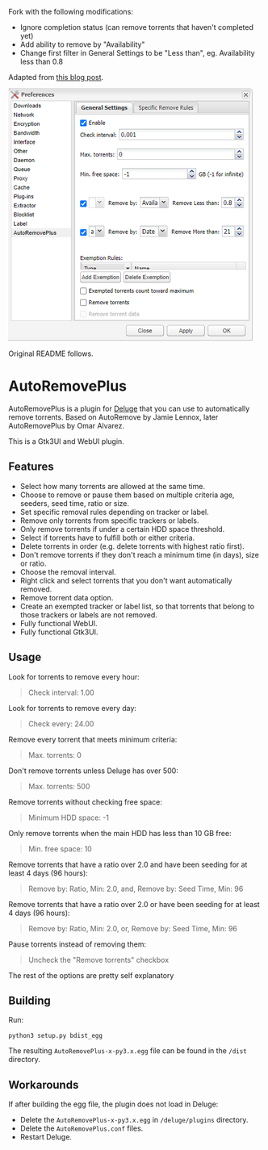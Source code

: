 Fork with the following modifications:

- Ignore completion status (can remove torrents that haven't completed yet)
- Add ability to remove by "Availability"
- Change first filter in General Settings to be "Less than", eg. Availability less than 0.8

Adapted from [this blog post](https://tricksty.com/uncategorized/deluge-modify-autoremoveplus-plugin-to-delete-dead-torrents-based-on-availability).

![Example Preferences](example.png)

Original README follows.

AutoRemovePlus
==============

AutoRemovePlus is a plugin for [Deluge](http://deluge-torrent.org) that you can use to automatically remove torrents.
Based on AutoRemove by Jamie Lennox, later AutoRemovePlus by Omar Alvarez.

This is a Gtk3UI and WebUI plugin.

Features
--------
- Select how many torrents are allowed at the same time.
- Choose to remove or pause them based on multiple criteria age, seeders, seed time, ratio or size.
- Set specific removal rules depending on tracker or label.
- Remove only torrents from specific trackers or labels.
- Only remove torrents if under a certain HDD space threshold.
- Select if torrents have to fulfill both or either criteria.
- Delete torrents in order (e.g. delete torrents with highest ratio first).
- Don't remove torrents if they don't reach a minimum time (in days), size or ratio.
- Choose the removal interval.
- Right click and select torrents that you don't want automatically removed.
- Remove torrent data option.
- Create an exempted tracker or label list, so that torrents that belong to those trackers or labels are not removed.
- Fully functional WebUI.
- Fully functional Gtk3UI.

Usage
-----
Look for torrents to remove every hour:

> Check interval: 1.00

Look for torrents to remove every day:

> Check every: 24.00

Remove every torrent that meets minimum criteria:

> Max. torrents: 0

Don't remove torrents unless Deluge has over 500:

> Max. torrents: 500

Remove torrents without checking free space:

> Minimum HDD space: -1

Only remove torrents when the main HDD has less than 10 GB free:

> Min. free space: 10

Remove torrents that have a ratio over 2.0 and have been seeding for at least 4 days (96 hours):

> Remove by: Ratio, Min: 2.0, and, Remove by: Seed Time, Min: 96  

Remove torrents that have a ratio over 2.0 or have been seeding for at least 4 days (96 hours):

> Remove by: Ratio, Min: 2.0, or, Remove by: Seed Time, Min: 96

Pause torrents instead of removing them:

> Uncheck the "Remove torrents" checkbox


The rest of the options are pretty self explanatory

Building
--------

Run:

```
python3 setup.py bdist_egg
```

The resulting `AutoRemovePlus-x-py3.x.egg` file can be found in the `/dist` directory.

Workarounds
-----------

If after building the egg file, the plugin does not load in Deluge:

- Delete the `AutoRemovePlus-x-py3.x.egg` in `/deluge/plugins` directory.
- Delete the `AutoRemovePlus.conf` files.
- Restart Deluge.
